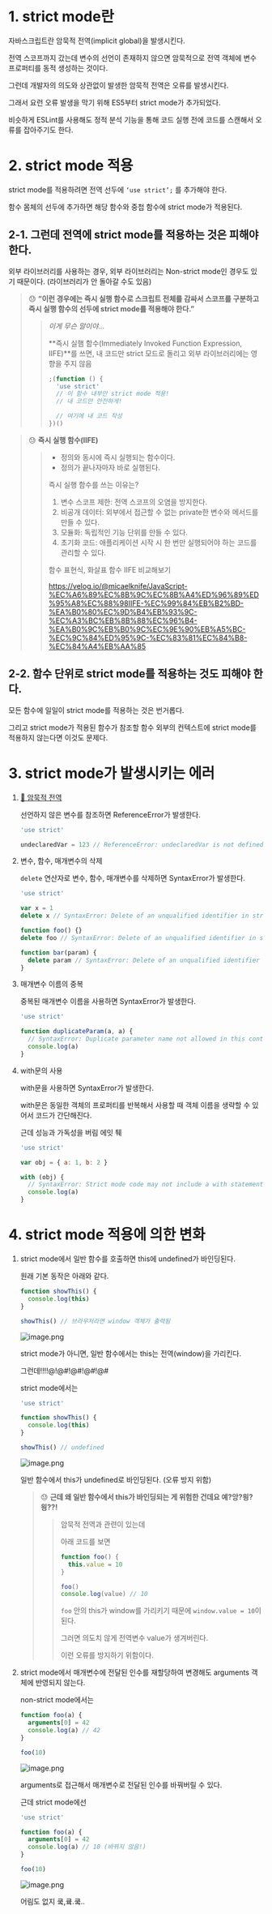 # 1. strict mode란

자바스크립트란 암묵적 전역(implicit global)을 발생시킨다.

전역 스코프까지 갔는데 변수의 선언이 존재하지 않으면 암묵적으로 전역 객체에 변수 프로퍼티를 동적 생성하는 것이다.

그런데 개발자의 의도와 상관없이 발생한 암묵적 전역은 오류를 발생시킨다.

그래서 요런 오류 발생을 막기 위해 ES5부터 strict mode가 추가되었다.

비슷하게 ESLint를 사용해도 정적 분석 기능을 통해 코드 실행 전에 코드를 스캔해서 오류를 잡아주기도 한다.

# 2. strict mode 적용

strict mode를 적용하려면 전역 선두에 `‘use strict’;` 를 추가해야 한다.

함수 몸체의 선두에 추가하면 해당 함수와 중첩 함수에 strict mode가 적용된다.

## 2-1. 그런데 **전역에 strict mode를 적용하는 것은 피해야 한다.**

외부 라이브러리를 사용하는 경우, 외부 라이브러리는 Non-strict mode인 경우도 있기 때문이다. (라이브러리가 안 돌아갈 수도 있음)

> 😓 **“이런 경우에는 즉시 실행 함수로 스크립트 전체를 감싸서 스코프를 구분하고 즉시 실행 함수의 선두에 strict mode를 적용해야 한다.”**
>
> > _이게 무슨 말이야…_
> >
> > **즉시 실햄 함수(Immediately Invoked Function Expression, IIFE)**를 쓰면, 내 코드만 strict 모드로 돌리고 외부 라이브러리에는 영향을 주지 않음
> >
> > ```jsx
> > ;(function () {
> >   'use strict'
> >   // 이 함수 내부만 strict mode 적용!
> >   // 내 코드만 안전하게!
> >
> >   // 여기에 내 코드 작성
> > })()
> > ```

> 😓 **즉시 실행 함수(IIFE)**
>
> > - 정의와 동시에 즉시 실행되는 함수이다.
> > - 정의가 끝나자마자 바로 실행된다.
> >
> > 즉시 실행 함수를 쓰는 이유는?
> >
> > 1.  변수 스코프 제한: 전역 스코프의 오염을 방지한다.
> > 2.  비공개 데이터: 외부에서 접근할 수 없는 private한 변수와 메서드를 만들 수 있다.
> > 3.  모듈화: 독립적인 기능 단위를 만들 수 있다.
> > 4.  초기화 코드: 애플리케이션 시작 시 한 번만 실행되어야 하는 코드를 관리할 수 있다.
> >
> > 함수 표현식, 화살표 함수 IIFE 비교해보기
> >
> > https://velog.io/@micaelknife/JavaScript-%EC%A6%89%EC%8B%9C%EC%8B%A4%ED%96%89%ED%95%A8%EC%88%98IIFE-%EC%99%84%EB%B2%BD-%EA%B0%80%EC%9D%B4%EB%93%9C-%EC%A3%BC%EB%8B%88%EC%96%B4-%EA%B0%9C%EB%B0%9C%EC%9E%90%EB%A5%BC-%EC%9C%84%ED%95%9C-%EC%83%81%EC%84%B8-%EC%84%A4%EB%AA%85

## 2-2. 함수 단위로 strict mode를 적용하는 것도 피해야 한다.

모든 함수에 일일이 strict mode를 적용하는 것은 번거롭다.

그리고 strict mode가 적용된 함수가 참조할 함수 외부의 컨텍스트에 strict mode를 적용하지 않는다면 이것도 문제다.

# 3. strict mode가 발생시키는 에러

1. [🔗 암묵적 전역](https://www.notion.so/20-strict-mode-20e10e12f8ca8086bc16f0e1b885ae05?pvs=21)

   선언하지 않은 변수를 참조하면 ReferenceError가 발생한다.

   ```jsx
   'use strict'

   undeclaredVar = 123 // ReferenceError: undeclaredVar is not defined
   ```

2. 변수, 함수, 매개변수의 삭제

   `delete` 연산자로 변수, 함수, 매개변수를 삭제하면 SyntaxError가 발생한다.

   ```jsx
   'use strict'

   var x = 1
   delete x // SyntaxError: Delete of an unqualified identifier in strict mode.

   function foo() {}
   delete foo // SyntaxError: Delete of an unqualified identifier in strict mode.

   function bar(param) {
     delete param // SyntaxError: Delete of an unqualified identifier in strict mode.
   }
   ```

3. 매개변수 이름의 중복

   중복된 매개변수 이름을 사용하면 SyntaxError가 발생한다.

   ```jsx
   'use strict'

   function duplicateParam(a, a) {
     // SyntaxError: Duplicate parameter name not allowed in this context
     console.log(a)
   }
   ```

4. with문의 사용

   with문을 사용하면 SyntaxError가 발생한다.

   with문은 동일한 객체의 프로퍼티를 반복해서 사용할 때 객체 이름을 생략할 수 있어서 코드가 간단해진다.

   근데 성능과 가독성을 버림 에잇 퉤

   ```jsx
   'use strict'

   var obj = { a: 1, b: 2 }

   with (obj) {
     // SyntaxError: Strict mode code may not include a with statement
     console.log(a)
   }
   ```

# 4. strict mode 적용에 의한 변화

1. strict mode에서 일반 함수를 호출하면 this에 undefined가 바인딩된다.

   원래 기본 동작은 아래와 같다.

   ```jsx
   function showThis() {
     console.log(this)
   }

   showThis() // 브라우저라면 window 객체가 출력됨
   ```

   ![image.png](./image.png)

   strict mode가 아니면, 일반 함수에서는 this는 전역(window)을 가리킨다.

   그런데!!!!@!@#!@#!@#!@#

   strict mode에서는

   ```jsx
   'use strict'

   function showThis() {
     console.log(this)
   }

   showThis() // undefined
   ```

   ![image.png](./image%201.png)

   일반 함수에서 this가 undefined로 바인딩된다. (오류 방지 위함)

   > 😓 **근데 왜 일반 함수에서 this가 바인딩되는 게 위험한 건데요 예?앙?읭?읭??!**
   >
   > > 암묵적 전역과 관련이 있는데
   > >
   > > 아래 코드를 보면
   > >
   > > ```jsx
   > > function foo() {
   > >   this.value = 10
   > > }
   > >
   > > foo()
   > > console.log(value) // 10
   > > ```
   > >
   > > `foo` 안의 this가 window를 가리키기 때문에 `window.value = 10`이 된다.
   > >
   > > 그러면 의도치 않게 전역변수 value가 생겨버린다.
   > >
   > > 이런 오류를 방지하기 위함이다.

2. strict mode에서 매개변수에 전달된 인수를 재할당하여 변경해도 arguments 객체에 반영되지 않는다.

   non-strict mode에서는

   ```jsx
   function foo(a) {
     arguments[0] = 42
     console.log(a) // 42
   }

   foo(10)
   ```

   ![image.png](./image%202.png)

   arguments로 접근해서 매개변수로 전달된 인수를 바꿔버릴 수 있다.

   근데 strict mode에선

   ```jsx
   'use strict'

   function foo(a) {
     arguments[0] = 42
     console.log(a) // 10 (바뀌지 않음!)
   }

   foo(10)
   ```

   ![image.png](./image%203.png)

   어림도 없지 쿸,큨.쿸..
